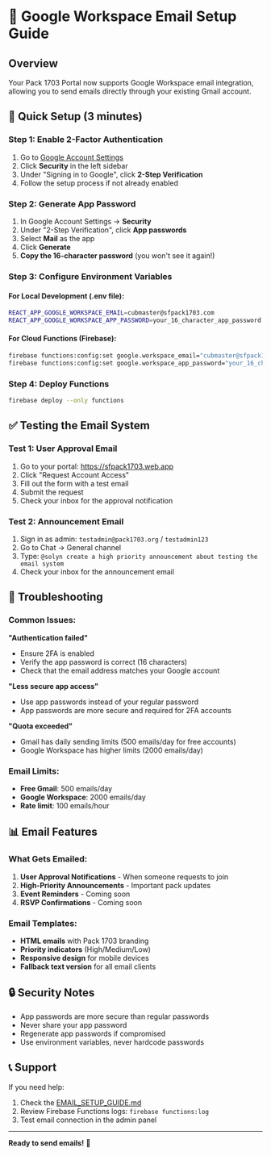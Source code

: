 # 📧 Google Workspace Email Setup Guide

## Overview

Your Pack 1703 Portal now supports Google Workspace email integration, allowing you to send emails directly through your existing Gmail account.

## 🚀 Quick Setup (3 minutes)

### Step 1: Enable 2-Factor Authentication
1. Go to [Google Account Settings](https://myaccount.google.com/)
2. Click **Security** in the left sidebar
3. Under "Signing in to Google", click **2-Step Verification**
4. Follow the setup process if not already enabled

### Step 2: Generate App Password
1. In Google Account Settings → **Security**
2. Under "2-Step Verification", click **App passwords**
3. Select **Mail** as the app
4. Click **Generate**
5. **Copy the 16-character password** (you won't see it again!)

### Step 3: Configure Environment Variables

#### For Local Development (.env file):
```bash
REACT_APP_GOOGLE_WORKSPACE_EMAIL=cubmaster@sfpack1703.com
REACT_APP_GOOGLE_WORKSPACE_APP_PASSWORD=your_16_character_app_password
```

#### For Cloud Functions (Firebase):
```bash
firebase functions:config:set google.workspace_email="cubmaster@sfpack1703.com"
firebase functions:config:set google.workspace_app_password="your_16_character_app_password"
```

### Step 4: Deploy Functions
```bash
firebase deploy --only functions
```

## ✅ Testing the Email System

### Test 1: User Approval Email
1. Go to your portal: https://sfpack1703.web.app
2. Click "Request Account Access"
3. Fill out the form with a test email
4. Submit the request
5. Check your inbox for the approval notification

### Test 2: Announcement Email
1. Sign in as admin: `testadmin@pack1703.org` / `testadmin123`
2. Go to Chat → General channel
3. Type: `@solyn create a high priority announcement about testing the email system`
4. Check your inbox for the announcement email

## 🔧 Troubleshooting

### Common Issues:

**"Authentication failed"**
- Ensure 2FA is enabled
- Verify the app password is correct (16 characters)
- Check that the email address matches your Google account

**"Less secure app access"**
- Use app passwords instead of your regular password
- App passwords are more secure and required for 2FA accounts

**"Quota exceeded"**
- Gmail has daily sending limits (500 emails/day for free accounts)
- Google Workspace has higher limits (2000 emails/day)

### Email Limits:
- **Free Gmail**: 500 emails/day
- **Google Workspace**: 2000 emails/day
- **Rate limit**: 100 emails/hour

## 📊 Email Features

### What Gets Emailed:
1. **User Approval Notifications** - When someone requests to join
2. **High-Priority Announcements** - Important pack updates
3. **Event Reminders** - Coming soon
4. **RSVP Confirmations** - Coming soon

### Email Templates:
- **HTML emails** with Pack 1703 branding
- **Priority indicators** (High/Medium/Low)
- **Responsive design** for mobile devices
- **Fallback text version** for all email clients

## 🔒 Security Notes

- App passwords are more secure than regular passwords
- Never share your app password
- Regenerate app passwords if compromised
- Use environment variables, never hardcode passwords

## 📞 Support

If you need help:
1. Check the [EMAIL_SETUP_GUIDE.md](./EMAIL_SETUP_GUIDE.md)
2. Review Firebase Functions logs: `firebase functions:log`
3. Test email connection in the admin panel

---

**Ready to send emails!** 🎉





